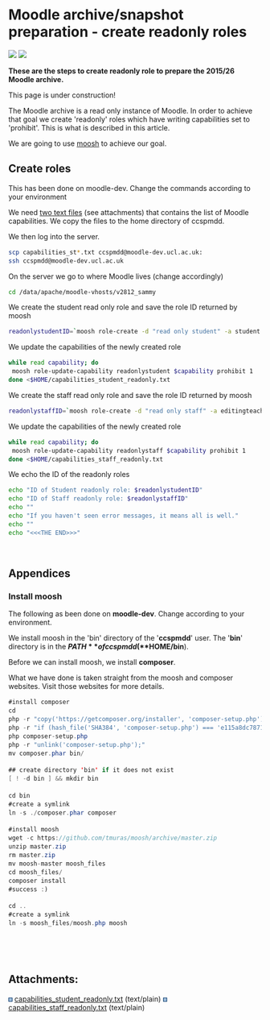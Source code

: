 # Moodle archive/snapshot preparation - create readonly roles

[<img src="rest/documentConversion/latest/conversion/thumbnail/62784669/1" height="250" />](/download/attachments/62784647/capabilities_student_readonly.txt?version=1&modificationDate=1468595537000&api=v2) [<img src="rest/documentConversion/latest/conversion/thumbnail/62784670/1" height="250" />](/download/attachments/62784647/capabilities_staff_readonly.txt?version=1&modificationDate=1468595537000&api=v2)

**These are the steps to create readonly role to prepare the 2015/26 Moodle archive.**

This page is under construction!

The Moodle archive is a read only instance of Moodle. In order to achieve that goal we create 'readonly' roles which have writing capabilities set to 'prohibit'. This is what is described in this article.

We are going to use [moosh](http://moosh-online.com/) to achieve our goal.

## Create roles

This has been done on moodle-dev. Change the commands according to your environment

We need [two text files](attachments/62784647/62784669.txt) (see attachments) that contains the list of Moodle capabilities. We copy the files to the home directory of ccspmdd. 

We then log into the server.

``` bash
scp capabilities_st*.txt ccspmdd@moodle-dev.ucl.ac.uk:
ssh ccspmdd@moodle-dev.ucl.ac.uk
```

On the server we go to where Moodle lives (change accordingly)

``` bash
cd /data/apache/moodle-vhosts/v2812_sammy
```

We create the student read only role and save the role ID returned by moosh

``` bash
readonlystudentID=`moosh role-create -d "read only student" -a student -n "Student readonly" readonlystudent`
```

We update the capabilities of the newly created role

``` bash
while read capability; do
 moosh role-update-capability readonlystudent $capability prohibit 1
done <$HOME/capabilities_student_readonly.txt
```

We create the staff read only role and save the role ID returned by moosh

``` bash
readonlystaffID=`moosh role-create -d "read only staff" -a editingteacher -n "Staff readonly" readonlystaff`
```

We update the capabilities of the newly created role

``` bash
while read capability; do
 moosh role-update-capability readonlystaff $capability prohibit 1
done <$HOME/capabilities_staff_readonly.txt
```

We echo the ID of the readonly roles

``` bash
echo "ID of Student readonly role: $readonlystudentID"
echo "ID of Staff readonly role: $readonlystaffID"
echo ""
echo "If you haven't seen error messages, it means all is well."
echo ""
echo "<<<THE END>>>"
```

 

## Appendices

### Install moosh

The following as been done on **moodle-dev**. Change according to your environment.

We install moosh in the 'bin' directory of the '**ccspmdd**' user. The '**bin**' directory is in the **$PATH** of ccspmdd (**$HOME/bin**).

Before we can install moosh, we install **composer**.

What we have done is taken straight from the moosh and composer websites. Visit those websites for more details.

``` java
#install composer
cd
php -r "copy('https://getcomposer.org/installer', 'composer-setup.php');"
php -r "if (hash_file('SHA384', 'composer-setup.php') === 'e115a8dc7871f15d853148a7fbac7da27d6c0030b848d9b3dc09e2a0388afed865e6a3d6b3c0fad45c48e2b5fc1196ae') { echo 'Installer verified'; } else { echo 'Installer corrupt'; unlink('composer-setup.php'); } echo PHP_EOL;"
php composer-setup.php
php -r "unlink('composer-setup.php');"
mv composer.phar bin/
 
## create directory 'bin' if it does not exist
[ ! -d bin ] && mkdir bin

cd bin
#create a symlink
ln -s ./composer.phar composer
 
#install moosh
wget -c https://github.com/tmuras/moosh/archive/master.zip
unzip master.zip
rm master.zip
mv moosh-master moosh_files
cd moosh_files/
composer install
#success :)

cd ..
#create a symlink
ln -s moosh_files/moosh.php moosh
```

 

 

## Attachments:

<img src="images/icons/bullet_blue.gif" width="8" height="8" /> [capabilities\_student\_readonly.txt](attachments/62784647/62784669.txt) (text/plain)
<img src="images/icons/bullet_blue.gif" width="8" height="8" /> [capabilities\_staff\_readonly.txt](attachments/62784647/62784670.txt) (text/plain)


